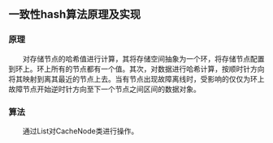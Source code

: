 ## 一致性hash算法原理及实现


### 原理
&emsp;&emsp;对存储节点的哈希值进行计算，其将存储空间抽象为一个环，将存储节点配置到环上。环上所有的节点都有一个值。其次，对数据进行哈希计算，按顺时针方向将其映射到离其最近的节点上去。当有节点出现故障离线时，受影响的仅仅为环上故障节点开始逆时针方向至下一个节点之间区间的数据对象。

### 算法
&emsp;&emsp;通过List对CacheNode类进行操作。